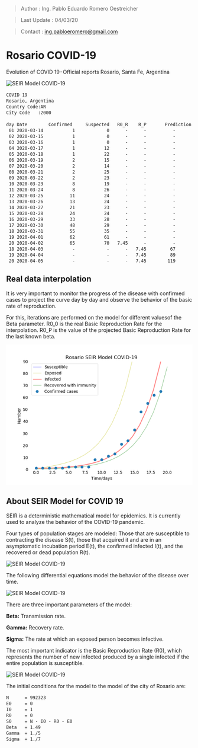 >Author        : Ing. Pablo Eduardo Romero Oestreicher

>Last Update   : 04/03/20

>Contact       : ing.pabloeromero@gmail.com
# Rosario COVID-19



Evolution of COVID 19 - Official reports
Rosario, Santa Fe, Argentina

![SEIR Model COVID-19](/img/seir-covid19.png)

```
COVID 19
Rosario, Argentina
Country Code:AR
City Code   :2000

day Date        Confirmed     Suspected   R0_R    R_P       Prediction
 01 2020-03-14           1            0      -      -          -
 02 2020-03-15           1            0      -      -          -
 03 2020-03-16           1            0      -      -          -
 04 2020-03-17           1           12      -      -          -
 05 2020-03-18           1           22      -      -          -
 06 2020-03-19           2           15      -      -          -
 07 2020-03-20           2           14      -      -          -
 08 2020-03-21           2           25      -      -          -
 09 2020-03-22           2           23      -      -          -
 10 2020-03-23           8           19      -      -          -
 11 2020-03-24           8           26      -      -          -
 12 2020-03-25          11           24      -      -          -
 13 2020-03-26          13           24      -      -          -
 14 2020-03-27          21           23      -      -          -
 15 2020-03-28          24           24      -      -          -
 16 2020-03-29          33           28      -      -          -
 17 2020-03-30          48           29      -      -          -
 18 2020-03-31          55           35      -      -          -
 19 2020-04-01          62           61      -      -          -
 20 2020-04-02          65           70   7.45      -          -
 18 2020-04-03           -            -      -   7.45         67
 19 2020-04-04           -            -      -   7.45         89
 20 2020-04-05           -            -      -   7.45        119
```
## Real data interpolation

It is very important to monitor the progress of the disease with confirmed cases to project the curve day by day and observe the behavior of the basic rate of reproduction.

For this, iterations are performed on the model for different values ​​of the Beta parameter. R0_0 is the real Basic Reproduction Rate for the interpolation. R0_P is the value of the projected Basic Reproduction Rate for the last known beta.

![SEIR Model COVID-19](/img/seir-interpolation.png)

## About SEIR Model for COVID 19
SEIR is a deterministic mathematical model for epidemics. It is currently used to analyze the behavior of the COVID-19 pandemic.

Four types of population stages are modeled: Those that are susceptible to contracting the disease S(t), those that acquired it and are in an asymptomatic incubation period E(t), the confirmed infected I(t), and the recovered or dead population R(t).

![SEIR Model COVID-19](/img/seir-blocks.png)

The following differential equations model the behavior of the disease over time.

![SEIR Model COVID-19](/img/seir-diffeq.png)

There are three important parameters of the model:

**Beta:**  Transmission rate.

**Gamma:** Recovery rate.

**Sigma:** The rate at which an exposed person becomes infective.  

The most important indicator is the Basic Reproduction Rate (R0), which represents the number of new infected produced by a single infected if the entire population is susceptible.

![SEIR Model COVID-19](/img/seir-r0.png)


The initial conditions for the model to the model of the city of Rosario are:

```
N      = 992323
E0     = 0
I0     = 1
R0     = 0
S0     = N - I0 - R0 - E0
Beta   = 1.49
Gamma  = 1./5
Sigma  = 1./7
```
